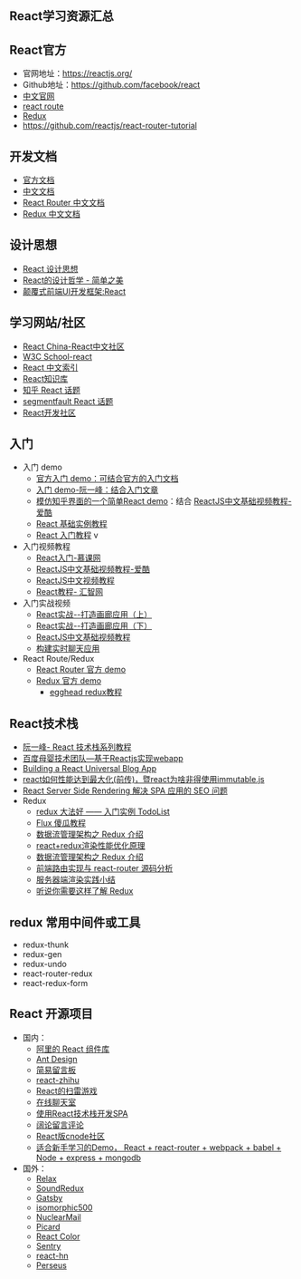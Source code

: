 ## React学习资源汇总

## React官方

- 官网地址：https://reactjs.org/
- Github地址：https://github.com/facebook/react
- [中文官网](https://react.docschina.org/)
- [react route](https://github.com/ReactTraining/react-router)
- [Redux](https://redux.js.org/)
- https://github.com/reactjs/react-router-tutorial

## 开发文档

- [官方文档](https://facebook.github.io/react/docs/hello-world.html)
- [中文文档](https://doc.react-china.org/)
- [React Router 中文文档](https://react-guide.github.io/react-router-cn/)
- [Redux 中文文档](https://cn.redux.js.org/index.html)

## 设计思想

- [React 设计思想](https://github.com/react-guide/react-basic)
- [React的设计哲学 - 简单之美](http://www.infoq.com/cn/articles/react-art-of-simplity/)
- [颠覆式前端UI开发框架:React](http://www.infoq.com/cn/articles/subversion-front-end-ui-development-framework-react/)

## 学习网站/社区

- [React China-React中文社区](http://react-china.org/)
- [W3C School-react](https://www.w3cschool.cn/search?w=react)
- [React 中文索引](http://nav.react-china.org/)
- [React知识库](http://lib.csdn.net/base/react)
- [知乎 React 话题](https://www.zhihu.com/topic/20013159/hot)
- [segmentfault React 话题](https://segmentfault.com/t/react.js)
- [React开发社区](https://react.ctolib.com/)

## 入门

- 入门 demo
  - [官方入门 demo：可结合官方的入门文档](https://reactjs.org/tutorial/tutorial.html)
  - [入门 demo-阮一峰：结合入门文章](https://github.com/ruanyf/react-demos)
  - [模仿知乎界面的一个简单React demo](https://github.com/tsrot/react-zhihu)：结合 [ReactJS中文基础视频教程-爱酷](http://www.icoolxue.com/album/show/262)
  - [React 基础实例教程](https://www.cnblogs.com/imwtr/p/6278968.html)
  - [React 入门教程](https://hulufei.gitbooks.io/react-tutorial/content/) v
- 入门视频教程
  - [React入门-慕课网](http://www.imooc.com/learn/504)
  - [ReactJS中文基础视频教程-爱酷](http://www.icoolxue.com/album/show/262)
  - [ReactJS中文视频教程](http://react-china.org/t/reactjs/584)
  - [React教程- 汇智网](http://www.hubwiz.com/course/552762019964049d1872fc88/?ch=alloyteam)
- 入门实战视频
  - [React实战--打造画廊应用（上）](http://www.imooc.com/learn/507)
  - [React实战--打造画廊应用（下）](http://www.imooc.com/learn/652)
  - [ReactJS中文基础视频教程](http://zexeo.com/course/56753a22b2b8de861c0d281a)
  - [构建实时聊天应用](http://zexeo.com/course/5672c2bd52b470c02bc28b6c)
- React Route/Redux
  - [React Router 官方 demo](https://github.com/reactjs/react-router-tutorial/tree/master/lessons)
  - [Redux 官方 demo](https://github.com/reduxjs/redux/tree/master/examples)
    - [egghead redux教程](https://egghead.io/courses/getting-started-with-redux)

## React技术栈

- [阮一峰- React 技术栈系列教程](http://www.ruanyifeng.com/blog/2016/09/react-technology-stack.html)
- [百度母婴技术团队—基于Reactjs实现webapp](https://github.com/my-fe/wiki/issues/1)
- [Building a React Universal Blog App](https://www.sitepoint.com/building-a-react-universal-blog-app-a-step-by-step-guide/)
- [react如何性能达到最大化(前传)，暨react为啥非得使用immutable.js](https://segmentfault.com/a/1190000004290333)
- [React Server Side Rendering 解决 SPA 应用的 SEO 问题](https://blog.coding.net/blog/React-Server-Side-Rendering-for-SPA-SEO)
- Redux
  - [redux 大法好 —— 入门实例 TodoList](http://qiutc.me/post/redux-%E5%A4%A7%E6%B3%95%E5%A5%BD-%E2%80%94%E2%80%94-%E5%85%A5%E9%97%A8%E5%AE%9E%E4%BE%8B-TodoList.html)
  - [Flux 傻瓜教程](https://zhuanlan.zhihu.com/p/19900243?columnSlug=FrontendMagazine)
  - [数据流管理架构之 Redux 介绍](http://www.alloyteam.com/2015/09/react-redux/)
  - [react+redux渲染性能优化原理](http://foio.github.io/react-redux-performance-boost/)
  - [数据流管理架构之 Redux 介绍](http://www.alloyteam.com/2015/09/react-redux/)
  - [前端路由实现与 react-router 源码分析](http://www.alloyteam.com/2016/05/router/)
  - [服务器端渲染实践小结](http://www.alloyteam.com/2015/10/8783/)
  - [听说你需要这样了解 Redux](https://github.com/rccoder/blog/issues/18)

## redux 常用中间件或工具
  
- redux-thunk
- redux-gen
- redux-undo
- react-router-redux
- react-redux-form

## React 开源项目

- 国内：
  - [阿里的 React 组件库](https://github.com/react-component)
  - [Ant Design](https://github.com/ant-design/ant-design)
  - [简易留言板](https://github.com/tsrot/react-demo)
  - [react-zhihu](https://github.com/tsrot/react-zhihu)
  - [React的扫雷游戏](https://github.com/cjohansen/react-sweeper)
  - [在线聊天室](https://github.com/redsx/CR)
  - [使用React技术栈开发SPA](https://github.com/JasonBai007/reactSPA)
  - [阔论留言评论](https://github.com/NumerHero/kuolun)
  - [React版cnode社区](https://github.com/lzxb/react-cnode)
  - [适合新手学习的Demo， React + react-router + webpack + babel + Node + express + mongodb](https://github.com/rongchanghai/justForYou)
- 国外：
  - [Relax](https://github.com/relax/relax)
  - [SoundRedux](https://github.com/andrewngu/sound-redux/)
  - [Gatsby](https://github.com/gatsbyjs/gatsby)
  - [isomorphic500](https://github.com/gpbl/isomorphic500)
  - [NuclearMail](https://github.com/ianobermiller/nuclearmail)
  - [Picard](https://github.com/Automattic/Picard)
  - [React Color](https://github.com/casesandberg/react-color)
  - [Sentry](https://github.com/getsentry/sentry/)
  - [react-hn](https://github.com/insin/react-hn)
  - [Perseus](https://github.com/khan/perseus)

